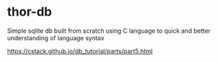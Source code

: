 # thor-db
Simple sqlite db built from scratch using C language to quick and better understanding of language syntax

https://cstack.github.io/db_tutorial/parts/part5.html